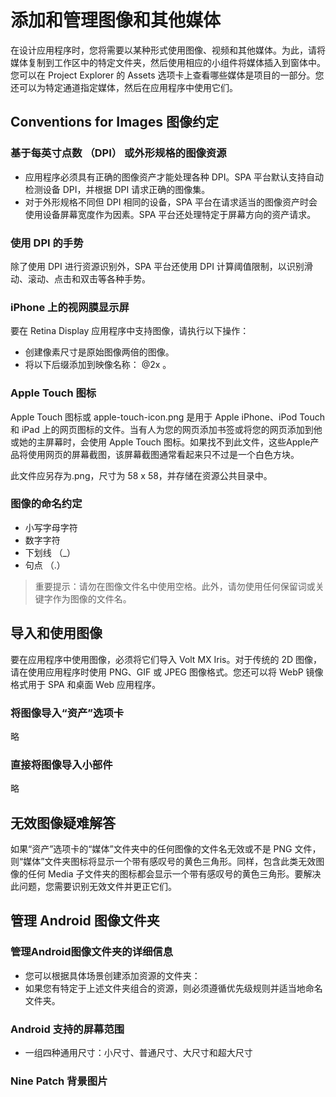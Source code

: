# 添加和管理图像和其他媒体
在设计应用程序时，您将需要以某种形式使用图像、视频和其他媒体。为此，请将媒体复制到工作区中的特定文件夹，然后使用相应的小组件将媒体插入到窗体中。您可以在 Project Explorer 的 Assets 选项卡上查看哪些媒体是项目的一部分。您还可以为特定通道指定媒体，然后在应用程序中使用它们。

## Conventions for Images 图像约定
### 基于每英寸点数 （DPI） 或外形规格的图像资源
* 应用程序必须具有正确的图像资产才能处理各种 DPI。SPA 平台默认支持自动检测设备 DPI，并根据 DPI 请求正确的图像集。
* 对于外形规格不同但 DPI 相同的设备，SPA 平台在请求适当的图像资产时会使用设备屏幕宽度作为因素。SPA 平台还处理特定于屏幕方向的资产请求。

### 使用 DPI 的手势
除了使用 DPI 进行资源识别外，SPA 平台还使用 DPI 计算阈值限制，以识别滑动、滚动、点击和双击等各种手势。

### iPhone 上的视网膜显示屏
要在 Retina Display 应用程序中支持图像，请执行以下操作：
* 创建像素尺寸是原始图像两倍的图像。
* 将以下后缀添加到映像名称： @2x 。

### Apple Touch 图标
Apple Touch 图标或 apple-touch-icon.png 是用于 Apple iPhone、iPod Touch 和 iPad 上的网页图标的文件。当有人为您的网页添加书签或将您的网页添加到他或她的主屏幕时，会使用 Apple Touch 图标。如果找不到此文件，这些Apple产品将使用网页的屏幕截图，该屏幕截图通常看起来只不过是一个白色方块。

此文件应另存为.png，尺寸为 58 x 58，并存储在资源公共目录中。

### 图像的命名约定
* 小写字母字符
* 数字字符
* 下划线 （_）
* 句点 （.）

> 重要提示：请勿在图像文件名中使用空格。此外，请勿使用任何保留词或关键字作为图像的文件名。

## 导入和使用图像
要在应用程序中使用图像，必须将它们导入 Volt MX Iris。对于传统的 2D 图像，请在使用应用程序时使用 PNG、GIF 或 JPEG 图像格式。您还可以将 WebP 镜像格式用于 SPA 和桌面 Web 应用程序。

### 将图像导入“资产”选项卡
略

### 直接将图像导入小部件
略

## 无效图像疑难解答
如果“资产”选项卡的“媒体”文件夹中的任何图像的文件名无效或不是 PNG 文件，则“媒体”文件夹图标将显示一个带有感叹号的黄色三角形。同样，包含此类无效图像的任何 Media 子文件夹的图标都会显示一个带有感叹号的黄色三角形。要解决此问题，您需要识别无效文件并更正它们。

## 管理 Android 图像文件夹
### 管理Android图像文件夹的详细信息
* 您可以根据具体场景创建添加资源的文件夹：
* 如果您有特定于上述文件夹组合的资源，则必须遵循优先级规则并适当地命名文件夹。

### Android 支持的屏幕范围
* 一组四种通用尺寸：小尺寸、普通尺寸、大尺寸和超大尺寸

### Nine Patch 背景图片